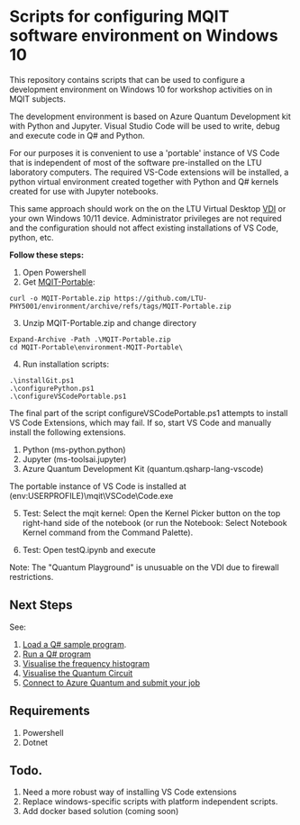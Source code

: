 # Scripts for configuring MQIT software environment on Windows 10

This repository contains scripts that can be used to configure a development environment on Windows 10 for workshop activities on in MQIT subjects. 

The development environment is based on Azure Quantum Development kit with Python and Jupyter.  Visual Studio Code will be used to write, debug and execute code in Q# and Python. 

For our purposes it is convenient to use a 'portable' instance of VS Code that is independent of most of the software pre-installed on the LTU laboratory computers. The required VS-Code extensions will be installed, a python virtual environment created together with Python and Q# kernels created for use with Jupyter notebooks.  

 This same approach  should work on the on the LTU Virtual Desktop [VDI](https://www.latrobe.edu.au/students/support/it/teaching/myapps) or your own Windows 10/11 device.  Administrator privileges are not required and the configuration should not affect existing installations of VS Code, python, etc.  


**Follow these steps:**

1. Open Powershell
2. Get [MQIT-Portable](https://github.com/LTU-PHY5001/environment/archive/refs/tags/MQIT-Portable.zip):

```
curl -o MQIT-Portable.zip https://github.com/LTU-PHY5001/environment/archive/refs/tags/MQIT-Portable.zip
```

3. Unzip MQIT-Portable.zip and change directory

```
Expand-Archive -Path .\MQIT-Portable.zip
cd MQIT-Portable\environment-MQIT-Portable\
```

4. Run installation scripts:

```
.\installGit.ps1
.\configurePython.ps1
.\configureVSCodePortable.ps1
```

The final part of the script configureVSCodePortable.ps1 attempts to install VS Code Extensions, which may fail.  If so, start VS Code and manually install the following extensions.
1. Python (ms-python.python)
2. Jupyter (ms-toolsai.jupyter)
3. Azure Quantum Development Kit (quantum.qsharp-lang-vscode)

The portable instance of VS Code is installed at $($env:USERPROFILE)\mqit\VSCode\Code.exe

5.  Test:
    Select the mqit kernel: Open the Kernel Picker button on the top right-hand side of the notebook (or run the Notebook: Select Notebook Kernel command from the Command Palette).

6. Test: Open testQ.ipynb and execute

Note: The "Quantum Playground" is unusuable on the VDI due to firewall restrictions.

## Next Steps

See:
1. [Load a Q# sample program](https://learn.microsoft.com/en-us/azure/quantum/how-to-submit-jobs?tabs=tabid-python&pivots=ide-qsharp#load-a-q-sample-program).
2. [Run a Q# program](https://learn.microsoft.com/en-us/azure/quantum/how-to-submit-jobs?tabs=tabid-python&pivots=ide-qsharp#run-a-q-program)
3. [Visualise the frequency histogram](https://learn.microsoft.com/en-us/azure/quantum/how-to-submit-jobs?tabs=tabid-python&pivots=ide-qsharp#visualize-the-frequency-histogram)
4. [Visualise the Quantum Circuit](https://learn.microsoft.com/en-us/azure/quantum/how-to-submit-jobs?tabs=tabid-python&pivots=ide-qsharp#visualize-the-quantum-circuit)
4. [Connect to Azure Quantum and submit your job](https://learn.microsoft.com/en-us/azure/quantum/how-to-submit-jobs?tabs=tabid-python&pivots=ide-qsharp#connect-to-azure-quantum-and-submit-your-job)

## Requirements

1. Powershell
2. Dotnet

## Todo.

1. Need a more robust way of installing VS Code extensions
2. Replace windows-specific scripts with platform independent scripts. 
3. Add docker based solution (coming soon)